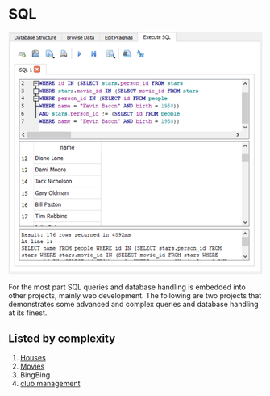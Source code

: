 # SQL

![DBrowser](../Snippets/SQL/SQL%20-%20Query.png)

For the most part SQL queries and database handling is embedded into other projects, mainly web development. The following are two projects that demonstrates some advanced and complex queries and database handling at its finest.

## Listed by complexity

1. [Houses](houses)
2. [Movies](movies)
3. BingBing
4. [club management](Club%20management%20DataBase)
